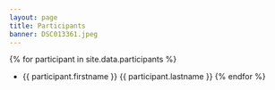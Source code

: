 ```yaml
---
layout: page
title: Participants
banner: DSC013361.jpeg
---
```


{% for participant in site.data.participants %}
- {{ participant.firstname }} {{ participant.lastname }}
{% endfor %}

